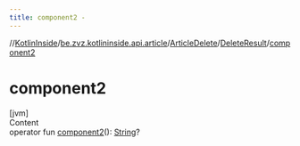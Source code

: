 ```yaml
---
title: component2 -
---
```

//[KotlinInside](../../../index.md)/[be.zvz.kotlininside.api.article](../../index.md)/[ArticleDelete](../index.md)/[DeleteResult](index.md)/[component2](component2.md)



# component2  
[jvm]  
Content  
operator fun [component2](component2.md)(): [String](https://kotlinlang.org/api/latest/jvm/stdlib/kotlin/-string/index.html)?  



